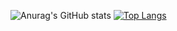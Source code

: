 ![Anurag's GitHub stats](https://github-readme-stats.vercel.app/api?username=000Tonio&show_icons=true&theme=gruvbox)
[![Top Langs](https://github-readme-stats.vercel.app/api/top-langs/?username=000Tonio&langs_count=8)](https://github.com/000Tonio/github-readme-stats)

